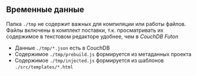 ## Временные данные
Папка `./tmp` не содержит важных для компиляции или работы файлов.
Файлы включены в комплект поставки, т.к. просматривать их содержимое в текстовом редакторе удобнее, чем в _CouchDB Futon_
- Данные `./tmp/*.json` есть в CouchDB
- Содержимое `./tmp/prebuild.js` формируется из метаданных проекта
- Содержимое `./tmp/injected.js` формируется из шаблонов `./src/templates/*.html` 

